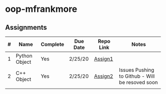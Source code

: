 # oop-mfrankmore

## Assignments
| # | Name | Complete | Due Date | Repo Link | Notes |
|---|------|----------|----------|-----------|-------|
| 1 | Python Object | Yes | 2/25/20 | [Assign1](https://github.com/mfrankmore/oop-mfrankmore/tree/master/assign1) |   |
| 2 | C++ Object | Yes | 2/25/20 | [Assign2](https://github.com/mfrankmore/oop-mfrankmore/tree/master/assign2) | Issues Pushing to Github - Will be resoved soon |
|   |   |   |   |   |   |
